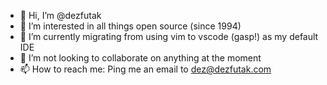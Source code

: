 - 👋 Hi, I’m @dezfutak
- 👀 I’m interested in all things open source (since 1994)
- 🌱 I’m currently migrating from using vim to vscode (gasp!) as my default IDE
- 💞️ I’m not looking to collaborate on anything at the moment
- 📫 How to reach me: Ping me an email to dez@dezfutak.com

<!---
dezfutak/dezfutak is a ✨ special ✨ repository because its `README.md` (this file) appears on your GitHub profile.
You can click the Preview link to take a look at your changes.
--->
